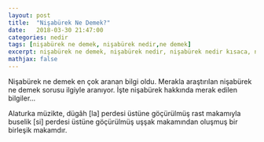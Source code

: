 ```yaml
---
layout: post
title:  "Nişabürek Ne Demek?"
date:   2018-03-30 21:47:00
categories: nedir
tags: [nişabürek ne demek, nişabürek nedir,ne demek]
excerpt: nişabürek ne demek, nişabürek nedir, nişabürek nedir kısaca, nişabürek ne demek kısaca, nişabürek anlamı nedir, ne demek
mathjax: false
---
```


Nişabürek ne demek en çok aranan bilgi oldu. Merakla araştırılan nişabürek ne demek sorusu ilgiyle aranıyor. İşte nişabürek hakkında merak edilen bilgiler...

Alaturka müzikte, dügâh [la] perdesi üstüne göçürülmüş rast makamıyla buselik [si] perdesi üstüne göçürülmüş uşşak makamından oluşmuş bir birleşik makamdır.
